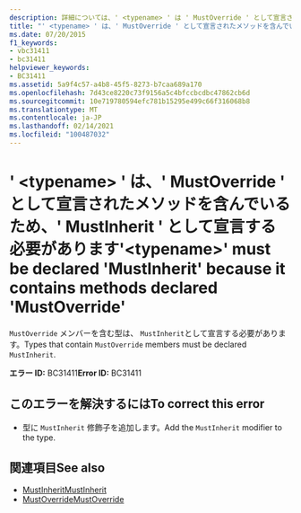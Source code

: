 ```yaml
---
description: 詳細については、' <typename> ' は ' MustOverride ' として宣言されたメソッドを含んでいるため、' ' は ' MustInherit ' と宣言しなければなりません
title: "' <typename> ' は、' MustOverride ' として宣言されたメソッドを含んでいるため、' MustInherit ' として宣言する必要があります"
ms.date: 07/20/2015
f1_keywords:
- vbc31411
- bc31411
helpviewer_keywords:
- BC31411
ms.assetid: 5a9f4c57-a4b8-45f5-8273-b7caa689a170
ms.openlocfilehash: 7d43ce8220c73f9156a5c4bfccbcdbc47862cb6d
ms.sourcegitcommit: 10e719780594efc781b15295e499c66f316068b8
ms.translationtype: MT
ms.contentlocale: ja-JP
ms.lasthandoff: 02/14/2021
ms.locfileid: "100487032"
---
```

# <a name="typename-must-be-declared-mustinherit-because-it-contains-methods-declared-mustoverride"></a><span data-ttu-id="06aca-103">' \<typename> ' は、' MustOverride ' として宣言されたメソッドを含んでいるため、' MustInherit ' として宣言する必要があります</span><span class="sxs-lookup"><span data-stu-id="06aca-103">'\<typename>' must be declared 'MustInherit' because it contains methods declared 'MustOverride'</span></span>

<span data-ttu-id="06aca-104">`MustOverride` メンバーを含む型は、 `MustInherit`として宣言する必要があります。</span><span class="sxs-lookup"><span data-stu-id="06aca-104">Types that contain `MustOverride` members must be declared `MustInherit`.</span></span>  
  
 <span data-ttu-id="06aca-105">**エラー ID:** BC31411</span><span class="sxs-lookup"><span data-stu-id="06aca-105">**Error ID:** BC31411</span></span>  
  
## <a name="to-correct-this-error"></a><span data-ttu-id="06aca-106">このエラーを解決するには</span><span class="sxs-lookup"><span data-stu-id="06aca-106">To correct this error</span></span>  
  
- <span data-ttu-id="06aca-107">型に `MustInherit` 修飾子を追加します。</span><span class="sxs-lookup"><span data-stu-id="06aca-107">Add the `MustInherit` modifier to the type.</span></span>  
  
## <a name="see-also"></a><span data-ttu-id="06aca-108">関連項目</span><span class="sxs-lookup"><span data-stu-id="06aca-108">See also</span></span>

- [<span data-ttu-id="06aca-109">MustInherit</span><span class="sxs-lookup"><span data-stu-id="06aca-109">MustInherit</span></span>](../language-reference/modifiers/mustinherit.md)
- [<span data-ttu-id="06aca-110">MustOverride</span><span class="sxs-lookup"><span data-stu-id="06aca-110">MustOverride</span></span>](../language-reference/modifiers/mustoverride.md)
